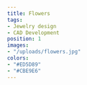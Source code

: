 ```yaml
---
title: Flowers
tags:
- Jewelry design
- CAD Development
position: 1
images:
- "/uploads/flowers.jpg"
colors:
- "#ED5D89"
- "#CBE9E6"
---
```


